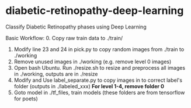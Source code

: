 # diabetic-retinopathy-deep-learning
Classify Diabetic Retinopathy phases using Deep Learning

Basic Workflow:
0. Copy raw train data to ./train/

1. Modify line 23 and 24 in pick.py to copy random images from ./train to ./working
2. Remove unused images in ./working (e.g. remove level 0 images)
3. Open bash Ubuntu. Run ./resize.sh to resize and preprocess all images in ./working, outputs are in ./resize
4. Modify and Use label_separate.py to copy images in to correct label's folder (outputs in ./labeled_xxx)
    **For level 1-4, remove folder 0**
5. Goto model in ./tf_files, train models (these folders are from tensorflow for poets)

